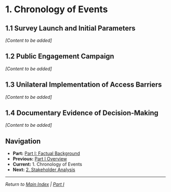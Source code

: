# 1. Chronology of Events

## 1.1 Survey Launch and Initial Parameters

*[Content to be added]*

## 1.2 Public Engagement Campaign

*[Content to be added]*

## 1.3 Unilateral Implementation of Access Barriers

*[Content to be added]*

## 1.4 Documentary Evidence of Decision-Making

*[Content to be added]*

## Navigation
- **Part:** [Part I: Factual Background](part-i-factual-background.md)
- **Previous:** [Part I Overview](part-i-factual-background.md)
- **Current:** 1. Chronology of Events
- **Next:** [2. Stakeholder Analysis](02-stakeholder-analysis.md)

---
*Return to [Main Index](README.md) | [Part I](part-i-factual-background.md)*
